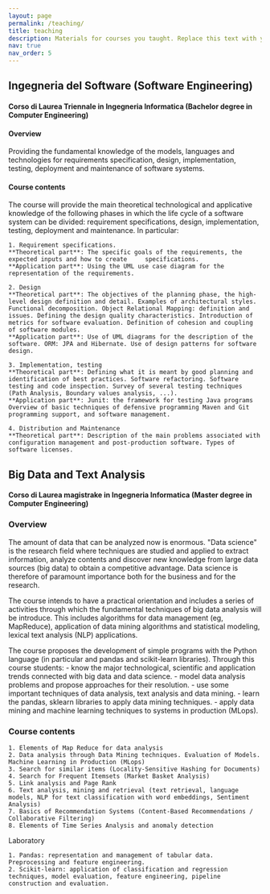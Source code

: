 ```yaml
---
layout: page
permalink: /teaching/
title: teaching
description: Materials for courses you taught. Replace this text with your description.
nav: true
nav_order: 5
---
```


<!--For now, this page is assumed to be a static description of your courses. You can convert it to a collection similar to `_projects/` so that you can have a dedicated page for each course.

Organize your courses by years, topics, or universities, however you like!-->


## Ingegneria del Software (Software Engineering)
#### Corso di Laurea Triennale in Ingegneria Informatica (Bachelor degree in Computer Engineering)

#### Overview
Providing the fundamental knowledge of the models, languages and technologies for requirements specification, design, implementation, testing, deployment and maintenance of software systems.

#### Course contents
The course will provide the main theoretical technological and applicative knowledge of the following phases in which the life cycle of a software system can be divided: requirement specifications, design, implementation, testing, deployment and maintenance. In particular:

	1. Requirement specifications. 	
	**Theoretical part**: The specific goals of the requirements, the expected inputs and how to create 	specifications.
	**Application part**: Using the UML use case diagram for the representation of the requirements.

	2. Design
	**Theoretical part**: The objectives of the planning phase, the high-level design definition and detail. Examples of architectural styles. Functional decomposition. Object Relational Mapping: definition and issues. Defining the design quality characteristics. Introduction of metrics for software evaluation. Definition of cohesion and coupling of software modules.
	**Application part**: Use of UML diagrams for the description of the software. ORM: JPA and Hibernate. Use of design patterns for software design.

	3. Implementation, testing
	**Theoretical part**: Defining what it is meant by good planning and identification of best practices. Software refactoring. Software testing and code inspection. Survey of several testing techniques (Path Analysis, Boundary values analysis, ...).
	**Application part**: Junit: the framework for testing Java programs Overview of basic techniques of defensive programming Maven and Git programming support, and software management.

	4. Distribution and Maintenance
	**Theoretical part**: Description of the main problems associated with configuration management and post-production software. Types of software licenses.
	
	
## Big Data and Text Analysis
#### Corso di Laurea magistrake in Ingegneria Informatica (Master degree in Computer Engineering)


### Overview
The amount of data that can be analyzed now is enormous. "Data science" is the research field where techniques are studied and applied to extract information, analyze contents and discover new knowledge from large data sources (big data) to obtain a competitive advantage. Data science is therefore of paramount importance both for the business and for the research.

The course intends to have a practical orientation and includes a series of activities through which the fundamental techniques of big data analysis will be introduce. This includes algorithms for data management (eg, MapReduce), application of data mining algorithms and statistical modeling, lexical text analysis (NLP) applications. 

The course proposes the development of simple programs with the Python language (in particular and pandas and scikit-learn libraries).
Through this course students:
	- know the major technological, scientific and application trends connected with big data and data science.
	- model data analysis problems and propose approaches for their resolution.
	- use some important techniques of data analysis, text analysis and data mining.
	- learn the pandas, sklearn libraries to apply data mining techniques.
	- apply data mining and machine learning techniques to systems in production (MLops).




### Course contents
	1. Elements of Map Reduce for data analysis 
	2. Data analysis through Data Mining techniques. Evaluation of Models. Machine Learning in Production (MLops) 
	3. Search for similar items (Locality-Sensitive Hashing for Documents) 
	4. Search for Frequent Itemsets (Market Basket Analysis) 
	5. Link analysis and Page Rank 
	6. Text analysis, mining and retrieval (text retrieval, language models, NLP for text classification with word embeddings, Sentiment Analysis) 
	7. Basics of Recommendation Systems (Content-Based Recommendations / Collaborative Filtering) 
	8. Elements of Time Series Analysis and anomaly detection 

Laboratory 

	1. Pandas: representation and management of tabular data. Preprocessing and feature engineering.
	2. Scikit-learn: application of classification and regression techniques, model evaluation, feature engineering, pipeline construction and evaluation.
